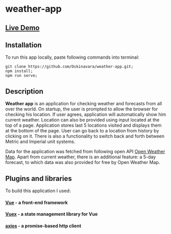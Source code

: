 # weather-app

## [Live Demo](https://oskinavara-weather-app.netlify.com/)

## Installation

  To run this app locally, paste following commands into terminal:
```
git clone https://github.com/Oskinavara/weather-app.git;
npm install;
npm run serve;
```

## Description

  **Weather app** is an application for checking weather and forecasts from all over the world. On startup, the user is prompted to allow the browser for checking his location. If user agrees, application will automatically show him current weather. Location can also be provided using input located at the top of a page. Application stores last 5 locations visited and displays them at the bottom of the page. User can go back to a location from history by clicking on it. There is also a functionality to switch back and forth between Metric and Imperial unit systems.
  
  Data for the application was fetched from following open API [Open Weather Map](https://openweathermap.org/api). Apart from current weather, there is an additional feature: a 5-day forecast, to which data was also provided for free by Open Weather Map.
  
## Plugins and libraries

  To build this application I used:
#### [Vue](https://vuejs.org/) - a front-end framework
#### [Vuex](https://vuex.vuejs.org/) - a state management library for Vue
#### [axios](https://github.com/axios/axios) - a promise-based http client

  
